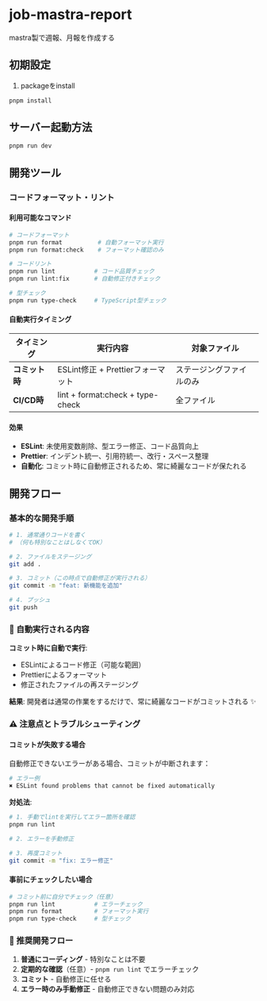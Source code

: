 # job-mastra-report

mastra製で週報、月報を作成する

## 初期設定

1. packageをinstall

```bash
pnpm install
```

## サーバー起動方法

```bash
pnpm run dev
```

## 開発ツール

### コードフォーマット・リント

#### 利用可能なコマンド

```bash
# コードフォーマット
pnpm run format          # 自動フォーマット実行
pnpm run format:check    # フォーマット確認のみ

# コードリント
pnpm run lint           # コード品質チェック
pnpm run lint:fix       # 自動修正付きチェック

# 型チェック
pnpm run type-check     # TypeScript型チェック
```

#### 自動実行タイミング

| タイミング     | 実行内容                          | 対象ファイル             |
| -------------- | --------------------------------- | ------------------------ |
| **コミット時** | ESLint修正 + Prettierフォーマット | ステージングファイルのみ |
| **CI/CD時**    | lint + format:check + type-check  | 全ファイル               |

#### 効果

- **ESLint**: 未使用変数削除、型エラー修正、コード品質向上
- **Prettier**: インデント統一、引用符統一、改行・スペース整理
- **自動化**: コミット時に自動修正されるため、常に綺麗なコードが保たれる

## 開発フロー

### 基本的な開発手順

```bash
# 1. 通常通りコードを書く
# （何も特別なことはしなくてOK）

# 2. ファイルをステージング
git add .

# 3. コミット（この時点で自動修正が実行される）
git commit -m "feat: 新機能を追加"

# 4. プッシュ
git push
```

### 🤖 自動実行される内容

**コミット時に自動で実行**:

- ESLintによるコード修正（可能な範囲）
- Prettierによるフォーマット
- 修正されたファイルの再ステージング

**結果**: 開発者は通常の作業をするだけで、常に綺麗なコードがコミットされる ✨

### ⚠️ 注意点とトラブルシューティング

#### コミットが失敗する場合

自動修正できないエラーがある場合、コミットが中断されます：

```bash
# エラー例
✖ ESLint found problems that cannot be fixed automatically
```

**対処法**:

```bash
# 1. 手動でlintを実行してエラー箇所を確認
pnpm run lint

# 2. エラーを手動修正

# 3. 再度コミット
git commit -m "fix: エラー修正"
```

#### 事前にチェックしたい場合

```bash
# コミット前に自分でチェック（任意）
pnpm run lint           # エラーチェック
pnpm run format         # フォーマット実行
pnpm run type-check     # 型チェック
```

### 🚀 推奨開発フロー

1. **普通にコーディング** - 特別なことは不要
2. **定期的な確認**（任意）- `pnpm run lint` でエラーチェック
3. **コミット** - 自動修正に任せる
4. **エラー時のみ手動修正** - 自動修正できない問題のみ対応
